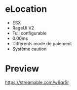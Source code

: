 # eLocation

- ESX
- RageUI V2
- Full configurable
- 0.00ms
- Différents mode de paiement
- Système caution


# Preview
https://streamable.com/w6qr5r 
